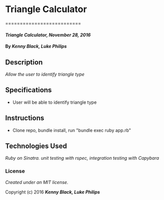 # Triangle Calculator
==========================

#### _Triangle Calculator, November 28, 2016_

#### By _**Kenny Black, Luke Philips**_

## Description

_Allow the user to identify triangle type_

## Specifications

* User will be able to identify triangle type

## Instructions

* Clone repo, bundle install, run "bundle exec ruby app.rb"

## Technologies Used

_Ruby on Sinatra. unit testing with rspec, integration testing with Capybara_

### License

*Created under an MIT license.*

Copyright (c) 2016 **_Kenny Black, Luke Philips_**
